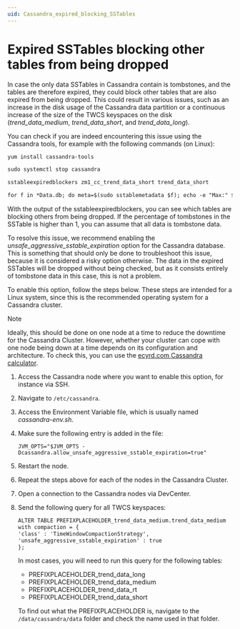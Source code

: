 ```yaml
---
uid: Cassandra_expired_blocking_SSTables
---
```


# Expired SSTables blocking other tables from being dropped

In case the only data SSTables in Cassandra contain is tombstones, and the tables are therefore expired, they could block other tables that are also expired from being dropped. This could result in various issues, such as an increase in the disk usage of the Cassandra data partition or a continuous increase of the size of the TWCS keyspaces on the disk (*trend_data_medium*, *trend_data_short*, and *trend_data_long*).

You can check if you are indeed encountering this issue using the Cassandra tools, for example with the following commands (on Linux):

```txt
yum install cassandra-tools

sudo systemctl stop cassandra

sstableexpiredblockers zm1_cc_trend_data_short trend_data_short

for f in *Data.db; do meta=$(sudo sstablemetadata $f); echo -e "Max:" $(date --date=@$(echo "$meta" | grep Maximum\ time | cut -d" " -f3| cut -c 1-10) '+%m/%d/%Y') "Min:" $(date --date=@$(echo "$meta" | grep Minimum\ time | cut -d" " -f3| cut -c 1-10) '+%m/%d/%Y') $(echo "$meta" | grep droppable) ' \t ' $(ls -lh $f | awk '{print $5" "$6" "$7" "$8" "$9}'); done | sort
```

With the output of the sstableexpiredblockers, you can see which tables are blocking others from being dropped. If the percentage of tombstones in the SSTable is higher than 1, you can assume that all data is tombstone data.

To resolve this issue, we recommend enabling the *unsafe_aggressive_sstable_expiration* option for the Cassandra database. This is something that should only be done to troubleshoot this issue, because it is considered a risky option otherwise. The data in the expired SSTables will be dropped without being checked, but as it consists entirely of tombstone data in this case, this is not a problem.

To enable this option, follow the steps below. These steps are intended for a Linux system, since this is the recommended operating system for a Cassandra cluster.

> [!NOTE]
> Ideally, this should be done on one node at a time to reduce the downtime for the Cassandra Cluster. However, whether your cluster can cope with one node being down at a time depends on its configuration and architecture. To check this, you can use the [ecyrd.com Cassandra calculator](https://www.ecyrd.com/cassandracalculator/).

1. Access the Cassandra node where you want to enable this option, for instance via SSH.

1. Navigate to `/etc/cassandra`.

1. Access the Environment Variable file, which is usually named *cassandra-env.sh*.

1. Make sure the following entry is added in the file:

   `JVM_OPTS="$JVM_OPTS -Dcassandra.allow_unsafe_aggressive_sstable_expiration=true"`

1. Restart the node.

1. Repeat the steps above for each of the nodes in the Cassandra Cluster.

1. Open a connection to the Cassandra nodes via DevCenter.

1. Send the following query for all TWCS keyspaces:

   ```txt
   ALTER TABLE PREFIXPLACEHOLDER_trend_data_medium.trend_data_medium
   with compaction = {
   'class' : 'TimeWindowCompactionStrategy',
   'unsafe_aggressive_sstable_expiration' : true
   };
   ```

   In most cases, you will need to run this query for the following tables:

   - PREFIXPLACEHOLDER_trend_data_long
   - PREFIXPLACEHOLDER_trend_data_medium
   - PREFIXPLACEHOLDER_trend_data_rt
   - PREFIXPLACEHOLDER_trend_data_short

   To find out what the PREFIXPLACEHOLDER is, navigate to the `/data/cassandra/data` folder and check the name used in that folder.
